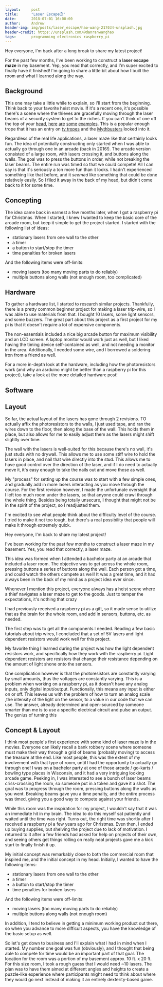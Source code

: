 ```yaml
---
layout:     post
title:      "Laser Escape⏱️"
date:       2018-07-01 16:00:00
author:     Andrew
header-img: img/posts/laser_escape/hao-wang-217034-unsplash.jpg
header-credit: https://unsplash.com/@danranwanghao
tags:       programming electronics raspberry_pi
---
```


Hey everyone, I'm back after a long break to share my latest project!

For the past few months, I've been working to construct a **laser escape maze** in my basement.  Yep, you read that correctly, and I'm super excited to finally have it finished!  I'm going to share a little bit about how I built the room and what I learned along the way.

## Background


This one may take a little while to explain, so I'll start from the beginning.  Think back to your favorite heist movie.  If it's a recent one, it's possible there's a scene where the thieves are gracefully moving through the laser beams of a security system to get to the riches.  <!--break--> If you can't think of one off the top of your [head](https://www.youtube.com/watch?v=aEawL9PYh-k), [here](https://www.youtube.com/watch?v=w0Wwrb4c4uE) [are](https://www.youtube.com/watch?v=1g9QEQrHOMw) [some](https://www.youtube.com/watch?v=mr834Cs9ncs) [examples](https://www.youtube.com/watch?v=KX2_LCUkhDs).  This is a popular enough trope that  it has an entry on [tv tropes](https://tvtropes.org/pmwiki/pmwiki.php/Main/LaserHallway) and the [Mythbusters](https://www.youtube.com/watch?v=ZAv7z4Rg0W8) looked into it.

Regardless of the real life applications, a laser maze like that certainly looks fun.  The idea of potentially constructing only started when I was able to actually go through one in an arcade (back in 2016!).  The arcade version consisted of a large room, with lasers crossing it, and buttons along the walls.  The goal was to press the buttons in order, while not breaking the laser beams.  The entire run was timed so that we could compete!  All I can say is that it's seriously a ton more fun than it looks.  I hadn't experienced something like that before, and it *seemed* like something that could be done relatively easily.  So I filed it away in the back of my head, but didn't come back to it for some time.

## Concepting

The idea came back in earnest a few months later, when I got a raspberry pi for Christmas.  When I started, I knew I wanted to keep the basic core of the arcade room, but keep it simple to get the project started.  I started with the following list of ideas:
* stationary lasers from one wall to the other
* a timer
* a button to start/stop the timer
* time penalties for broken lasers

And the following items were off-limits:
* moving lasers (too many moving parts to do reliably)
* multiple buttons along walls (not enough room, too complicated)


## Hardware
To gather a hardware list, I started to research similar projects.  Thankfully, there is a pretty common beginner project for making a laser trip-wire, so I was able to use materials from that.  I bought 10 lasers, some light sensors, and some buzzers.  The great part about this project as a first project for my pi is that it doesn't require a lot of expensive components.  

The non-essentials included a nice big arcade button for maximum visibility and an LCD screen.  A laptop monitor would work just as well, but I liked having the timing device self-contained as well, and not needing a monitor in the area.  Additionally, I needed some wire, and I borrowed a soldering iron from a friend as well.

For a more in-depth look at the hardware, including how the photoresistors work (and why an asrduino might be better than a raspberry pi for this project), take a look at the more detailed hardware post!

## Software


## Layout
So far, the actual layout of the lasers has gone through 2 revisions.  TO actually affix the photoresistors to the walls, I just used tape, and ran the wires down to the floor, then along the base of the wall.  This holds them in place, but also allows for me to easily adjust them as the lasers might shift slightly over time.

The wall with the lasers is well-suited for this because there's no wall, it's just studs with no drywall.  This allows me to use some stiff wire to hold the lasers in place, and nail that wire directly into the stud.  This allows me to have good control over the direction of the laser, and if I do need to actually move it, it's easy enough to take the nails out and move those as well.

My "process" for setting up the course was to start with a few simple ones, and gradually add in more lasers interacting as you move through the course.  For the first revision however, I made the unfortunate oversight that I left too much room under the lasers, so that anyone could crawl through the whole thing.  Besides being totally unsecure, I thought that might not be in the spirit of the project, so I readjusted them.

I'm excited to see what people think about the difficulty level of the course.  I tried to make it not too tough, but there's a real possibility that people will make it through extremely quick.



Hey everyone, I'm back to share my latest project!

I've been working for the past few months to construct a laser maze in my basement.  Yes, you read that correctly, a laser maze.

This idea was formed when I attended a bachelor party at an arcade that included a laser room.  The objective was to get across the whole room, pressing buttons a series of buttons along the wall.  Each person got a time, and could watch the others compete as well!  It was a great time, and it had always been in the back of my mind as a project idea ever since.

Whenever I mention this project, everyone always has a heist scene where a thief navigates a laser maze to get to the goods.  Just to temper the expectations, it's nothing that crazy

I had previously received a raspberry pi as a gift, so it made sense to utilize that as the brain for the whole room, and add in sensors, buttons, etc. as needed.

The first step was to get all the components I needed.  Reading a few basic tutorials about trip wires, I concluded that a set of 5V lasers and light dependent resistors would work well for this project.

My favorite thing I learned during the project was how the light dependent resistors work, and specifically how they work with the raspberry pi.  Light dependent resistors are resistors that change their resistance depending on the amount of light shone onto the sensors.

One complication however is that the photoresistors are constantly varying by small amounts, thus the voltages are constantly varying.  This is a problem when working on a raspberry pi, as it doesn't have any analog inputs, only digital input/output.  Functionally, this means any input is either on or off.  This leaves us with the problem of how to turn an analog scale ,the intensity of the light on the sensor, to a value in our code that we can use.  The answer, already determined and open-sourced by someone smarter than me is to use a specific electrical circuit and pulse an output.
The genius of turning this




## Concept & Layout

I think most people's first experience with some kind of laser maze is in the movies.  Everyone can likely recall a bank robbery scene where someone must make their way through a grid of beams (probably moving) to access the treasure at the end.  Like most people, this was the extent of my involvement with that type of room, until I had the opportunity to actually go through one!  I was on a bachelor party at one of those arcade / go-karts / bowling type places in Wisconsin, and it had a very intriguing looking arcade game.  Peeking in, I was interested to see a bunch of laser beams criss-crossing the room, so someone put in a token and gave it a shot.  The goal was to progress through the room, pressing buttons along the walls as you went.  Breaking beams gave you a time penalty, and the entire process was timed, giving you a good way to compete against your friends.

While this room was the inspiration for my project, I wouldn't say that it was an immediate hit in my brain.  The idea to do this myself sat patiently and waited until the time was right.  Turns out, the right time was shortly after I received a raspberry pi a few years ago for Christmas.  Even then, I ended up buying supplies, but shelving the project due to lack of motivation.  I returned to it after a few friends had asked for help on projects of their own, and seeing others get things rolling on really neat projects gave me a kick start to finally finish it up.

My initial concept was remarkably close to both the commercial room that inspired me, and the initial concept in my head.  Initially, I wanted to have the following items:
* stationary lasers from one wall to the other
* a timer
* a button to start/stop the timer
* time penalties for broken lasers

And the following items were off-limits:
* moving lasers (too many moving parts to do reliably)
* multiple buttons along walls (not enough room)

In addition, I tend to believe in getting a minimum working product out there, so when you advance to more difficult aspects, you have the knowledge of the basic setup as well.

So let's get down to business and I'll explain what I had in mind when I started.  My number one goal was fun (obviously), and I thought that being able to compete for time would be an important part of that goal.  The location for the room was a portion of my basement approx. 10 ft. x 20 ft.  For this size room, I took a rough guess that I would need ~10 lasers.  The plan was to have them aimed at different angles and heights to create a puzzle-like experience where participants might need to think about where they would go next instead of making it an entirely dexterity-based game.
